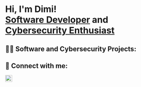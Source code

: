 <h1>Hi, I'm Dimi! <br/><a href="https://github.com/Dimi-95">Software Developer</a> and  <a href="https://www.linkedin.com/in/dimitrios-kasderidis-ab3768205/">Cybersecurity Enthusiast</a>

<h2>👨‍💻 Software and Cybersecurity Projects:</h2>

<h2> 🤳 Connect with me:</h2>


[<img align="left" alt="DimitriosKasderidis | LinkedIn" width="22px" src="https://cdn.jsdelivr.net/npm/simple-icons@v3/icons/linkedin.svg" />][linkedin]


[twitter]: https://twitter.com/joshmadakor
[youtube]: https://www.youtube.com/c/joshmadakor
[instagram]: https://www.instagram.com/joshmadakor/
[linkedin]: https://www.linkedin.com/in/dimitrios-kasderidis-ab3768205/

<!--
**joshmadakor1/joshmadakor1** is a ✨ _special_ ✨ repository because its `README.md` (this file) appears on your GitHub profile.

Here are some ideas to get you started:

- 🔭 I’m currently working on ...
- 🌱 I’m currently learning ...
- 👯 I’m looking to collaborate on ...
- 🤔 I’m looking for help with ...
- 💬 Ask me about ...
- 📫 How to reach me: ...
- 😄 Pronouns: ...
- ⚡ Fun fact: ...
-->
